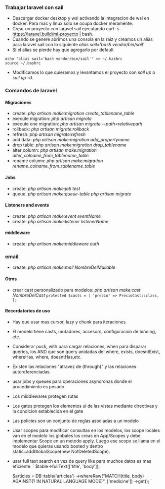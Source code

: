 ### Trabajar laravel con sail
+ Descargar docker desktop y wsl activando la integracion de wsl en docker. Para mac y linux solo se ocupa docker meramente.
+ Crear un proyecto con laravel sail ejecutando curl -s https://laravel.build/mi-proyecto | bash.
+ Cuando se genere abrimos una consola en la raiz y creamos un alias para laravel sail con lo siguiente *alias sail='bash vendor/bin/sail'*
+ Si el alias se pierde hay que agregarlo por default 
```
echo "alias sail='bash vendor/bin/sail'" >> ~/.bashrc
source ~/.bashrc
```
+ Modificamos lo que quieramos y levantamos el proyecto con *sail up* o *sail up -d*.

### Comandos de laravel

#### Migraciones 
+ create: *php artisan make:migration create_tablename_table*
+ execute migration: *php artisan migrate*
+ execute one migration: *php artisan migrate --path=relativepath*
+ rollback: *php artisan migrate:rollback*
+ refresh: *php artisan migrate:refresh*
+ add data: *php artisan make:migration add_propertyname*
+ drop table: *php artisan make:migration drop_tablename*
+ alter column: *php artisan make:migration alter_colname_from_tablename_table* 
+ rename column: *php artisan make:migration rename_colname_from_tablename_table*

#### Jobs
+ create: *php artisan make:job test*
+ queue: *php artisan make:queue-table* *php artisan migrate*

#### Listeners and events
+ create: *php artisan make:event eventName*
+ create: *php artisan make:listener listenerName*

#### middleware
+ create: *php artisan make:middleware auth*

### email
+ create: *php artisan make:mail NombreDelMailable*

#### Otros
+ crear cast personalizado para modelos: *php artisan make:cast NombreDelCast*
`
    protected $casts = [
        'precio' => PrecioCast::class,
    ];
`

#### Recordatorios de uso
+ Hay que usar mas cursor, lazy y chunk para iteraciones.
+ El modelo tiene casts, mutadores, accesors, configuracion de binding, etc.
+ Considerar puck, with para cargar relaciones, when para disparar queries, los AND que son query anidadas del where, exists, doesntExist, whereHas, where, doesntHas,etc.
+ Existen las relaciones "atravez de (through)" y las relaciones autoreferenciadas.
+ usar jobs y queues para operaciones asyncronas donde el procedimiento es pesado
+ Los middlewares protegen rutas
+ Los gates protegen los elementos ui de las vistas mediante directivas y la condicion establecida  en el gate
+ Las policies son un conjunto de reglas asociadas a un modelo
+ Usar scopes para modificar consultas en los modelos, los scope locales van en el modelo los globales los creas en App/Scopes y debe implementar Scope en un metodo apply. Luego ese scope se llama en el modelo que quieras usando booted y dentro static::addGlobalScope(new NotDeletedScope).
+ usar full text search en vez de query like para muchos datos es mas eficiente.
`
    $table->fullText(['title', 'body']);

    $articles = DB::table('articles')
    ->whereRaw("MATCH(title, body) AGAINST(? IN NATURAL LANGUAGE MODE)", ['medicine'])
    ->get();
`